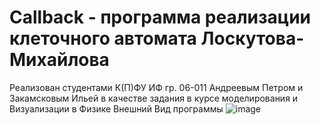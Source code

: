 # Callback - программа реализации клеточного автомата Лоскутова-Михайлова
Реализован студентами К(П)ФУ ИФ гр. 06-011 Андреевым Петром и Закамсковым Ильей в качестве задания в курсе моделирования и Визуализации в Физике
Внешний Вид программы
![image](https://user-images.githubusercontent.com/69344159/217927563-84b05f1c-a539-42a6-9d5a-d8d7c87a6e04.png)
